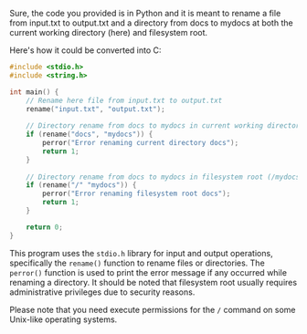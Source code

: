 Sure, the code you provided is in Python and it is meant to rename a file from input.txt to output.txt and a directory from docs to mydocs at both the current working directory (here) and filesystem root. 

Here's how it could be converted into C:
```c
#include <stdio.h>
#include <string.h>

int main() {
    // Rename here file from input.txt to output.txt
    rename("input.txt", "output.txt");
    
    // Directory rename from docs to mydocs in current working directory (here)
    if (rename("docs", "mydocs")) {
        perror("Error renaming current directory docs");
        return 1;
    }
    
    // Directory rename from docs to mydocs in filesystem root (/mydocs)
    if (rename("/" "mydocs")) {
        perror("Error renaming filesystem root docs");
        return 1;
    }

    return 0;
}
```
This program uses the `stdio.h` library for input and output operations, specifically the `rename()` function to rename files or directories. The `perror()` function is used to print the error message if any occurred while renaming a directory. It should be noted that filesystem root usually requires administrative privileges due to security reasons.

Please note that you need execute permissions for the `/` command on some Unix-like operating systems.
